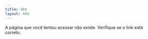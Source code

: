 ```yaml
---
title: 404
layout: 404
---
```


A página que você tentou acessar não existe. Verifique se o link está correto.